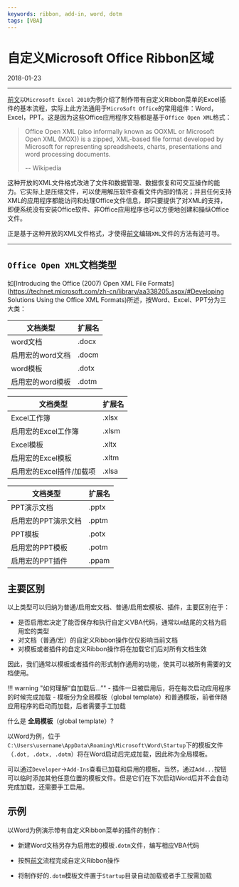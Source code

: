 ```yaml
---
keywords: ribbon, add-in, word, dotm
tags: [VBA]
---
```


# 自定义Microsoft Office Ribbon区域

2018-01-23

---

[前文](2017-07-24-Microsoft-Excel-2010自定义功能区：修改XML.md)以`Microsoft Excel 2010`为例介绍了制作带有自定义Ribbon菜单的Excel插件的基本流程，实际上此方法通用于`MicroSoft Office`的常用组件：Word，Excel，PPT。这是因为这些Office应用程序文档都是基于`Office Open XML`格式：

> Office Open XML (also informally known as OOXML or Microsoft Open XML (MOX)) is a zipped, XML-based file format developed by Microsoft for representing spreadsheets, charts, presentations and word processing documents.
>
> -- Wikipedia

这种开放的XML文件格式改进了文件和数据管理、数据恢复和可交互操作的能力。它实际上是压缩文件，可以使用解压软件查看文件内部的情况；并且任何支持XML的应用程序都能访问和处理Office文件信息，即只要提供了对XML的支持，即便系统没有安装Office软件、非Office应用程序也可以方便地创建和操纵Office文件。


正是基于这种开放的XML文件格式，才使得[前文](2017-07-24-Microsoft-Excel-2010自定义功能区：修改XML.md)编辑`XML`文件的方法有迹可寻。

---

## `Office Open XML`文档类型

如[Introducing the Office (2007) Open XML File Formats](https://technet.microsoft.com/zh-cn/library/aa338205.aspx/#Developing Solutions Using the Office XML Formats)所述，按Word、Excel、PPT分为三大类：

文档类型 | 扩展名
--- | ---
word文档 | .docx
启用宏的word文档 | .docm
word模板 | .dotx
启用宏的word模板 | .dotm


文档类型 | 扩展名
--- | ---
Excel工作簿 | .xlsx
启用宏的Excel工作簿 | .xlsm
Excel模板 | .xltx
启用宏的Excel模板 | .xltm
启用宏的Excel插件/加载项 | .xlsa

文档类型 | 扩展名
--- | ---
PPT演示文档 | .pptx
启用宏的PPT演示文档 | .pptm
PPT模板 | .potx
启用宏的PPT模板 | .potm
启用宏的PPT插件 | .ppam


## 主要区别

以上类型可以归纳为普通/启用宏文档、普通/启用宏模板、插件，主要区别在于：

* 是否启用宏决定了能否保存和执行自定义VBA代码，通常以`m`结尾的文档为启用宏的类型
* 对文档（普通/宏）的自定义Ribbon操作仅仅影响当前文档
* 对模板或者插件的自定义Ribbon操作将在加载它们后对所有文档生效

因此，我们通常以模板或者插件的形式制作通用的功能，使其可以被所有需要的文档使用。

!!! warning "如何理解“自加载后...”"
    - 插件一旦被启用后，将在每次启动应用程序的时候完成加载
    - 模板分为全局模板（global template）和普通模板，前者伴随应用程序的启动而加载，后者需要手工加载

什么是 **全局模板**（global template）?

以Word为例，位于`C:\Users\username\AppData\Roaming\Microsoft\Word\Startup`下的模板文件（`.dot, .dotx, .dotm`）将在Word启动后完成加载，因此称为全局模板。

可以通过`Developer`->`Add-Ins`查看已加载和启用的模板。当然，通过`Add...`按钮可以临时添加其他任意位置的模板文件。但是它们在下次启动Word后并不会自动完成加载，还需要手工启用。

## 示例

以Word为例演示带有自定义Ribbon菜单的插件的制作：

* 新建Word文档另存为启用宏的模板`.dotm`文件，编写相应VBA代码

* 按照[前文](2017-07-24-Microsoft-Excel-2010自定义功能区：修改XML.md)流程完成自定义Ribbon操作

* 将制作好的`.dotm`模板文件置于`Startup`目录自动加载或者手工按需加载
